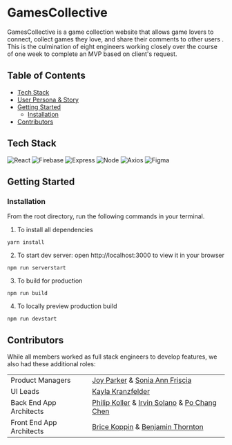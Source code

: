 # GamesCollective
GamesCollective is a game collection website that allows game lovers to connect, collect games they love, and share their comments to other users . This is the culmination of eight engineers working closely over the course of one week to complete an MVP based on client's request.


## Table of Contents
- [Tech Stack](#tech-stack)
- [User Persona & Story](#user-persona--story)
- [Getting Started](#getting-started)
  - [Installation](#installation)
- [Contributors](#contributors)


## Tech Stack
![React](https://img.shields.io/badge/-React-61DAFB?logo=react&logoColor=white&style=for-the-badge)
![Firebase](https://img.shields.io/badge/-Firebase-FFD700?logo=firebase&logoColor=white&style=for-the-badge)
![Express](https://img.shields.io/badge/-Express-DCDCDC?logo=express&logoColor=black&style=for-the-badge)
![Node](https://img.shields.io/badge/-Node-9ACD32?logo=node.js&logoColor=white&style=for-the-badge)
![Axios](https://img.shields.io/badge/-Axios-671ddf?logo=axios&logoColor=black&style=for-the-badge)
![Figma](https://img.shields.io/badge/-Figma-B2E7E8?logo=figma&logoColor=black&style=for-the-badge)


## Getting Started

### Installation

From the root directory, run the following commands in your terminal.

1. To install all dependencies

```
yarn install
```

2. To start dev server: open http://localhost:3000 to view it in your browser

```
npm run serverstart
```

3. To build for production

```
npm run build
```

4. To locally preview production build
```
npm run devstart
```

## Contributors

While all members worked as full stack engineers to develop features, we also had these additional roles:

|   |  |
| ------------- | ------------- |
| Product Managers  | [Joy Parker](https://github.com/Parkerjn90) &  [Sonia Ann Friscia](https://github.com/SoniaAnn)  |
| UI Leads  |[Kayla Kranzfelder](https://github.com/KKranzfelder) |
| Back End App Architects  | [Philip Koller](https://github.com/PhilipKoller) & [Irvin Solano](https://github.com/irvin-solano) & [Po Chang Chen](https://github.com/kk741852963tw) |
| Front End App Architects  | [Brice Koppin](https://github.com/Bkoppin) & [Benjamin Thornton](https://github.com/benjaminlthornton) |